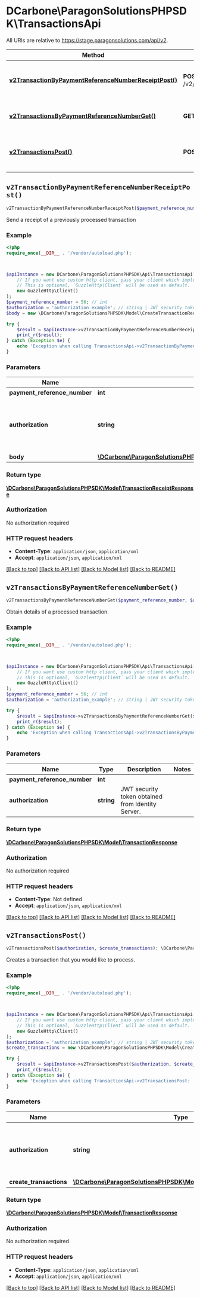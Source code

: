 # DCarbone\ParagonSolutionsPHPSDK\TransactionsApi

All URIs are relative to https://stage.paragonsolutions.com/api/v2.

Method | HTTP request | Description
------------- | ------------- | -------------
[**v2TransactionByPaymentReferenceNumberReceiptPost()**](TransactionsApi.md#v2TransactionByPaymentReferenceNumberReceiptPost) | **POST** /v2/transaction/{payment_reference_number}/receipt | Send a receipt of a previously processed transaction
[**v2TransactionsByPaymentReferenceNumberGet()**](TransactionsApi.md#v2TransactionsByPaymentReferenceNumberGet) | **GET** /v2/transactions/{payment_reference_number} | Obtain details of a processed transaction.
[**v2TransactionsPost()**](TransactionsApi.md#v2TransactionsPost) | **POST** /v2/transactions | Creates a transaction that you would like to process.


## `v2TransactionByPaymentReferenceNumberReceiptPost()`

```php
v2TransactionByPaymentReferenceNumberReceiptPost($payment_reference_number, $authorization, $body): \DCarbone\ParagonSolutionsPHPSDK\Model\TransactionReceiptResponse
```

Send a receipt of a previously processed transaction

### Example

```php
<?php
require_once(__DIR__ . '/vendor/autoload.php');



$apiInstance = new DCarbone\ParagonSolutionsPHPSDK\Api\TransactionsApi(
    // If you want use custom http client, pass your client which implements `GuzzleHttp\ClientInterface`.
    // This is optional, `GuzzleHttp\Client` will be used as default.
    new GuzzleHttp\Client()
);
$payment_reference_number = 56; // int
$authorization = 'authorization_example'; // string | JWT security token obtained from Identity Server.
$body = new \DCarbone\ParagonSolutionsPHPSDK\Model\CreateTransactionReceiptModel(); // \DCarbone\ParagonSolutionsPHPSDK\Model\CreateTransactionReceiptModel

try {
    $result = $apiInstance->v2TransactionByPaymentReferenceNumberReceiptPost($payment_reference_number, $authorization, $body);
    print_r($result);
} catch (Exception $e) {
    echo 'Exception when calling TransactionsApi->v2TransactionByPaymentReferenceNumberReceiptPost: ', $e->getMessage(), PHP_EOL;
}
```

### Parameters

Name | Type | Description  | Notes
------------- | ------------- | ------------- | -------------
 **payment_reference_number** | **int**|  |
 **authorization** | **string**| JWT security token obtained from Identity Server. |
 **body** | [**\DCarbone\ParagonSolutionsPHPSDK\Model\CreateTransactionReceiptModel**](../Model/CreateTransactionReceiptModel.md)|  |

### Return type

[**\DCarbone\ParagonSolutionsPHPSDK\Model\TransactionReceiptResponse**](../Model/TransactionReceiptResponse.md)

### Authorization

No authorization required

### HTTP request headers

- **Content-Type**: `application/json`, `application/xml`
- **Accept**: `application/json`, `application/xml`

[[Back to top]](#) [[Back to API list]](../../README.md#endpoints)
[[Back to Model list]](../../README.md#models)
[[Back to README]](../../README.md)

## `v2TransactionsByPaymentReferenceNumberGet()`

```php
v2TransactionsByPaymentReferenceNumberGet($payment_reference_number, $authorization): \DCarbone\ParagonSolutionsPHPSDK\Model\TransactionResponse
```

Obtain details of a processed transaction.

### Example

```php
<?php
require_once(__DIR__ . '/vendor/autoload.php');



$apiInstance = new DCarbone\ParagonSolutionsPHPSDK\Api\TransactionsApi(
    // If you want use custom http client, pass your client which implements `GuzzleHttp\ClientInterface`.
    // This is optional, `GuzzleHttp\Client` will be used as default.
    new GuzzleHttp\Client()
);
$payment_reference_number = 56; // int
$authorization = 'authorization_example'; // string | JWT security token obtained from Identity Server.

try {
    $result = $apiInstance->v2TransactionsByPaymentReferenceNumberGet($payment_reference_number, $authorization);
    print_r($result);
} catch (Exception $e) {
    echo 'Exception when calling TransactionsApi->v2TransactionsByPaymentReferenceNumberGet: ', $e->getMessage(), PHP_EOL;
}
```

### Parameters

Name | Type | Description  | Notes
------------- | ------------- | ------------- | -------------
 **payment_reference_number** | **int**|  |
 **authorization** | **string**| JWT security token obtained from Identity Server. |

### Return type

[**\DCarbone\ParagonSolutionsPHPSDK\Model\TransactionResponse**](../Model/TransactionResponse.md)

### Authorization

No authorization required

### HTTP request headers

- **Content-Type**: Not defined
- **Accept**: `application/json`, `application/xml`

[[Back to top]](#) [[Back to API list]](../../README.md#endpoints)
[[Back to Model list]](../../README.md#models)
[[Back to README]](../../README.md)

## `v2TransactionsPost()`

```php
v2TransactionsPost($authorization, $create_transactions): \DCarbone\ParagonSolutionsPHPSDK\Model\TransactionResponse
```

Creates a transaction that you would like to process.

### Example

```php
<?php
require_once(__DIR__ . '/vendor/autoload.php');



$apiInstance = new DCarbone\ParagonSolutionsPHPSDK\Api\TransactionsApi(
    // If you want use custom http client, pass your client which implements `GuzzleHttp\ClientInterface`.
    // This is optional, `GuzzleHttp\Client` will be used as default.
    new GuzzleHttp\Client()
);
$authorization = 'authorization_example'; // string | JWT security token obtained from Identity Server.
$create_transactions = new \DCarbone\ParagonSolutionsPHPSDK\Model\CreateTransactionsModelV2(); // \DCarbone\ParagonSolutionsPHPSDK\Model\CreateTransactionsModelV2

try {
    $result = $apiInstance->v2TransactionsPost($authorization, $create_transactions);
    print_r($result);
} catch (Exception $e) {
    echo 'Exception when calling TransactionsApi->v2TransactionsPost: ', $e->getMessage(), PHP_EOL;
}
```

### Parameters

Name | Type | Description  | Notes
------------- | ------------- | ------------- | -------------
 **authorization** | **string**| JWT security token obtained from Identity Server. |
 **create_transactions** | [**\DCarbone\ParagonSolutionsPHPSDK\Model\CreateTransactionsModelV2**](../Model/CreateTransactionsModelV2.md)|  |

### Return type

[**\DCarbone\ParagonSolutionsPHPSDK\Model\TransactionResponse**](../Model/TransactionResponse.md)

### Authorization

No authorization required

### HTTP request headers

- **Content-Type**: `application/json`, `application/xml`
- **Accept**: `application/json`, `application/xml`

[[Back to top]](#) [[Back to API list]](../../README.md#endpoints)
[[Back to Model list]](../../README.md#models)
[[Back to README]](../../README.md)
